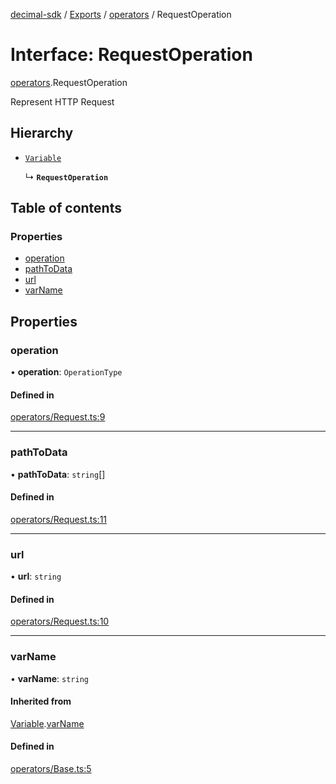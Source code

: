 [decimal-sdk](../README.md) / [Exports](../modules.md) / [operators](../modules/operators.md) / RequestOperation

# Interface: RequestOperation

[operators](../modules/operators.md).RequestOperation

Represent HTTP Request

## Hierarchy

- [`Variable`](operators.Variable.md)

  ↳ **`RequestOperation`**

## Table of contents

### Properties

- [operation](operators.RequestOperation.md#operation)
- [pathToData](operators.RequestOperation.md#pathtodata)
- [url](operators.RequestOperation.md#url)
- [varName](operators.RequestOperation.md#varname)

## Properties

### operation

• **operation**: `OperationType`

#### Defined in

[operators/Request.ts:9](https://github.com/DecimalAt/decimal_sdk/blob/478694d/src/operators/Request.ts#L9)

---

### pathToData

• **pathToData**: `string`[]

#### Defined in

[operators/Request.ts:11](https://github.com/DecimalAt/decimal_sdk/blob/478694d/src/operators/Request.ts#L11)

---

### url

• **url**: `string`

#### Defined in

[operators/Request.ts:10](https://github.com/DecimalAt/decimal_sdk/blob/478694d/src/operators/Request.ts#L10)

---

### varName

• **varName**: `string`

#### Inherited from

[Variable](operators.Variable.md).[varName](operators.Variable.md#varname)

#### Defined in

[operators/Base.ts:5](https://github.com/DecimalAt/decimal_sdk/blob/478694d/src/operators/Base.ts#L5)
